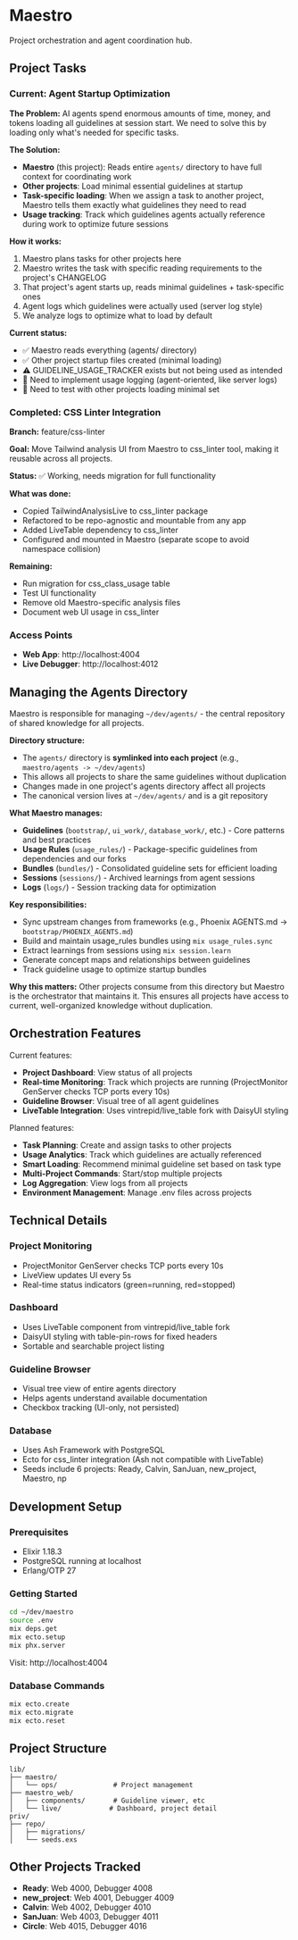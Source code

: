 # Maestro

Project orchestration and agent coordination hub.

## Project Tasks

### Current: Agent Startup Optimization

**The Problem:** AI agents spend enormous amounts of time, money, and tokens loading all guidelines at session start. We need to solve this by loading only what's needed for specific tasks.

**The Solution:**
- **Maestro** (this project): Reads entire `agents/` directory to have full context for coordinating work
- **Other projects**: Load minimal essential guidelines at startup
- **Task-specific loading**: When we assign a task to another project, Maestro tells them exactly what guidelines they need to read
- **Usage tracking**: Track which guidelines agents actually reference during work to optimize future sessions

**How it works:**
1. Maestro plans tasks for other projects here
2. Maestro writes the task with specific reading requirements to the project's CHANGELOG
3. That project's agent starts up, reads minimal guidelines + task-specific ones
4. Agent logs which guidelines were actually used (server log style)
5. We analyze logs to optimize what to load by default

**Current status:**
- ✅ Maestro reads everything (agents/ directory)
- ✅ Other project startup files created (minimal loading)
- ⚠️ GUIDELINE_USAGE_TRACKER exists but not being used as intended
- 🔄 Need to implement usage logging (agent-oriented, like server logs)
- 🔄 Need to test with other projects loading minimal set

### Completed: CSS Linter Integration

**Branch:** feature/css-linter

**Goal:** Move Tailwind analysis UI from Maestro to css_linter tool, making it reusable across all projects.

**Status:** ✅ Working, needs migration for full functionality

**What was done:**
- Copied TailwindAnalysisLive to css_linter package
- Refactored to be repo-agnostic and mountable from any app
- Added LiveTable dependency to css_linter
- Configured and mounted in Maestro (separate scope to avoid namespace collision)

**Remaining:**
- Run migration for css_class_usage table
- Test UI functionality
- Remove old Maestro-specific analysis files
- Document web UI usage in css_linter

### Access Points

- **Web App**: http://localhost:4004
- **Live Debugger**: http://localhost:4012

## Managing the Agents Directory

Maestro is responsible for managing `~/dev/agents/` - the central repository of shared knowledge for all projects.

**Directory structure:**
- The `agents/` directory is **symlinked into each project** (e.g., `maestro/agents -> ~/dev/agents`)
- This allows all projects to share the same guidelines without duplication
- Changes made in one project's agents directory affect all projects
- The canonical version lives at `~/dev/agents/` and is a git repository

**What Maestro manages:**
- **Guidelines** (`bootstrap/`, `ui_work/`, `database_work/`, etc.) - Core patterns and best practices
- **Usage Rules** (`usage_rules/`) - Package-specific guidelines from dependencies and our forks
- **Bundles** (`bundles/`) - Consolidated guideline sets for efficient loading
- **Sessions** (`sessions/`) - Archived learnings from agent sessions
- **Logs** (`logs/`) - Session tracking data for optimization

**Key responsibilities:**
- Sync upstream changes from frameworks (e.g., Phoenix AGENTS.md → `bootstrap/PHOENIX_AGENTS.md`)
- Build and maintain usage_rules bundles using `mix usage_rules.sync`
- Extract learnings from sessions using `mix session.learn`
- Generate concept maps and relationships between guidelines
- Track guideline usage to optimize startup bundles

**Why this matters:** Other projects consume from this directory but Maestro is the orchestrator that maintains it. This ensures all projects have access to current, well-organized knowledge without duplication.

## Orchestration Features

Current features:
- **Project Dashboard**: View status of all projects
- **Real-time Monitoring**: Track which projects are running (ProjectMonitor GenServer checks TCP ports every 10s)
- **Guideline Browser**: Visual tree of all agent guidelines
- **LiveTable Integration**: Uses vintrepid/live_table fork with DaisyUI styling

Planned features:
- **Task Planning**: Create and assign tasks to other projects
- **Usage Analytics**: Track which guidelines are actually referenced
- **Smart Loading**: Recommend minimal guideline set based on task type
- **Multi-Project Commands**: Start/stop multiple projects
- **Log Aggregation**: View logs from all projects
- **Environment Management**: Manage .env files across projects

## Technical Details

### Project Monitoring
- ProjectMonitor GenServer checks TCP ports every 10s
- LiveView updates UI every 5s
- Real-time status indicators (green=running, red=stopped)

### Dashboard
- Uses LiveTable component from vintrepid/live_table fork
- DaisyUI styling with table-pin-rows for fixed headers
- Sortable and searchable project listing

### Guideline Browser
- Visual tree view of entire agents directory
- Helps agents understand available documentation
- Checkbox tracking (UI-only, not persisted)

### Database
- Uses Ash Framework with PostgreSQL
- Ecto for css_linter integration (Ash not compatible with LiveTable)
- Seeds include 6 projects: Ready, Calvin, SanJuan, new_project, Maestro, np

## Development Setup

### Prerequisites

- Elixir 1.18.3
- PostgreSQL running at localhost
- Erlang/OTP 27

### Getting Started

```bash
cd ~/dev/maestro
source .env
mix deps.get
mix ecto.setup
mix phx.server
```

Visit: http://localhost:4004

### Database Commands

```bash
mix ecto.create
mix ecto.migrate
mix ecto.reset
```

## Project Structure

```
lib/
├── maestro/
│   └── ops/              # Project management
├── maestro_web/
│   ├── components/       # Guideline viewer, etc
│   └── live/            # Dashboard, project detail
priv/
├── repo/
│   ├── migrations/
│   └── seeds.exs
```

## Other Projects Tracked

- **Ready**: Web 4000, Debugger 4008
- **new_project**: Web 4001, Debugger 4009
- **Calvin**: Web 4002, Debugger 4010
- **SanJuan**: Web 4003, Debugger 4011
- **Circle**: Web 4015, Debugger 4016
